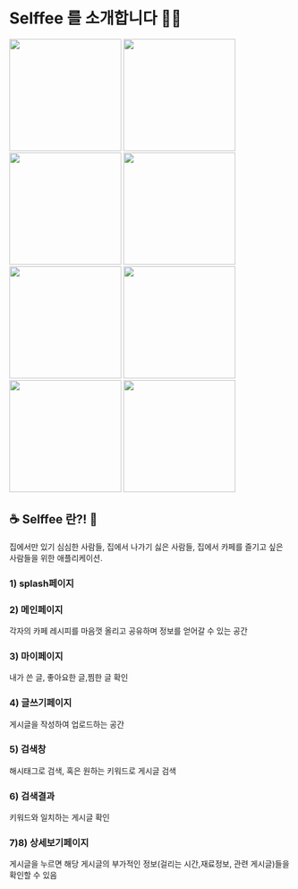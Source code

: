 # Selffee 를 소개합니다 :clap::clap:

<div>
<img width="200" src="https://user-images.githubusercontent.com/50590192/83956697-c5ca7b00-a89b-11ea-9bed-a65dba6f44bf.png">
<img width="200" src="https://user-images.githubusercontent.com/50590192/83956698-cd8a1f80-a89b-11ea-820f-a69a2f41cf37.png">
<img width="200" src="https://user-images.githubusercontent.com/50590192/83956702-d1b63d00-a89b-11ea-99c4-ee19b50352d2.png">
<img width="200" src="https://user-images.githubusercontent.com/50590192/83956703-d3800080-a89b-11ea-8429-eae8fbebf929.png">
<img width="200" src="https://user-images.githubusercontent.com/50590192/83956704-d5e25a80-a89b-11ea-9759-9c19a133b608.png">
<img width="200" src="https://user-images.githubusercontent.com/50590192/83956706-d844b480-a89b-11ea-9c27-289e252a0b47.png">
<img width="200" src="https://user-images.githubusercontent.com/50590192/83956827-f3fc8a80-a89c-11ea-97bf-15ccaaaf102d.png">
<img width="200" src="https://user-images.githubusercontent.com/50590192/83956819-f1019a00-a89c-11ea-8d30-48d2e236af8d.png">
</div>


## :coffee: Selffee 란?! :eyes:
집에서만 있기 심심한 사람들, 집에서 나가기 싫은 사람들, 집에서 카페를 즐기고 싶은 사람들을 위한 애플리케이션.

### 1) **splash페이지** 

### 2) **메인페이지**

  각자의 카페 레시피를 마음껏 올리고 공유하며 정보를 얻어갈 수 있는 공간
  
### 3) **마이페이지**

  내가 쓴 글, 좋아요한 글,찜한 글 확인
  
### 4) **글쓰기페이지**

  게시글을 작성하여 업로드하는 공간
  
### 5) **검색창**

  해시태그로 검색, 혹은 원하는 키워드로 게시글 검색
  
### 6) **검색결과**

  키워드와 일치하는 게시글 확인 
  
### 7)8) **상세보기페이지**

  게시글을 누르면 해당 게시글의 부가적인 정보(걸리는 시간,재료정보, 관련 게시글)들을 확인할 수 있음
  
  

